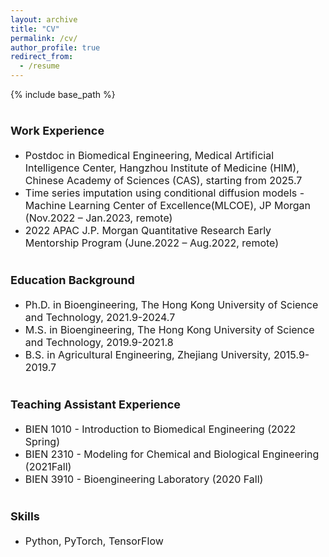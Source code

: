 ```yaml
---
layout: archive
title: "CV"
permalink: /cv/
author_profile: true
redirect_from:
  - /resume
---
```


{% include base_path %}

<b><font size=4> Work Experience</font></b>  
======
* <font size=3>Postdoc in Biomedical Engineering, Medical Artificial Intelligence Center, Hangzhou Institute of Medicine (HIM), Chinese Academy of Sciences (CAS), starting from 2025.7 </font>
* <font size=3>Time series imputation using conditional diffusion models - Machine Learning Center of Excellence(MLCOE), JP Morgan (Nov.2022 – Jan.2023, remote)</font>
* <font size=3>2022 APAC J.P. Morgan Quantitative Research Early Mentorship Program (June.2022 – Aug.2022, remote)</font>

<b><font size=4>Education Background</font></b>  
======
* <font size=3>Ph.D. in Bioengineering, The Hong Kong University of Science and Technology, 2021.9-2024.7</font>
* <font size=3>M.S. in Bioengineering, The Hong Kong University of Science and Technology, 2019.9-2021.8</font>
* <font size=3>B.S. in Agricultural Engineering, Zhejiang University, 2015.9-2019.7 </font>

<b><font size=4>Teaching Assistant Experience</font></b>  
======
* <font size=3>BIEN 1010 - Introduction to Biomedical Engineering (2022 Spring)</font>
* <font size=3>BIEN 2310 - Modeling for Chemical and Biological Engineering (2021Fall)</font>
* <font size=3>BIEN 3910 - Bioengineering Laboratory (2020 Fall)</font>


<b><font size=4>Skills</font></b>  
======
* <font size=3>Python, PyTorch, TensorFlow</font>
